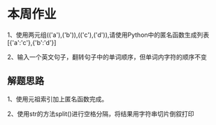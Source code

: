 # 本周作业

1、使用两元组(('a'),('b')),(('c'),('d')),请使用Python中的匿名函数生成列表[{'a':'c'},{'b':'d'}]

2、输入一个英文句子，翻转句子中的单词顺序，但单词内字符的顺序不变





## 解题思路

1、使用元祖索引加上匿名函数完成。

2、使用str的方法split()进行空格分隔，将结果用字符串切片倒叙打印
